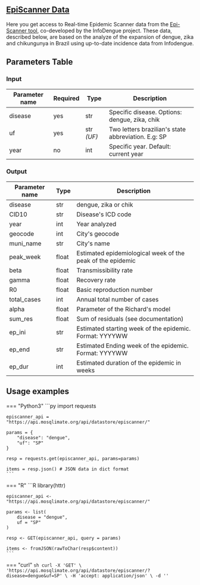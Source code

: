 ## [EpiScanner Data](https://api.mosqlimate.org/api/docs#/episcanner/datastore_api_get_episcanner)
Here you get access to Real-time Epidemic Scanner data from the [Epi-Scanner tool](https://info.dengue.mat.br/epi-scanner/), co-developed by the InfoDengue project. These data, described below, are based on the analyze of the expansion of dengue, zika and chikungunya in Brazil using up-to-date incidence data from Infodengue.

## Parameters Table 
### Input
| Parameter name | Required | Type | Description |
|--|--|--|--|
| disease | yes | str | Specific disease. Options: dengue, zika, chik |
| uf | yes | str _(UF)_ | Two letters brazilian's state abbreviation. E.g: SP |
| year | no | int | Specific year. Default: current year |

### Output
| Parameter name | Type | Description |
| -- | -- | -- |
| disease | str | dengue, zika or chik
| CID10 | str | Disease's ICD code
| year | int | Year analyzed
| geocode | int | City's geocode
| muni_name | str | City's name
| peak_week | float | Estimated epidemiological week of the peak of the epidemic
| beta | float | Transmissibility rate
| gamma | float | Recovery rate
| R0 | float | Basic reproduction number
| total_cases | int | Annual total number of cases
| alpha | float | Parameter of the Richard's model
| sum_res | float | Sum of residuals (see documentation)
| ep_ini | str | Estimated starting week of the epidemic. Format: YYYYWW
| ep_end | str | Estimated Ending week of the epidemic. Format: YYYYWW
| ep_dur | int | Estimated duration of the epidemic in weeks


## Usage examples

=== "Python3"
    ```py
    import requests

    episcanner_api = "https://api.mosqlimate.org/api/datastore/episcanner/"

    params = {
        "disease": "dengue",
        "uf": "SP"
    }

    resp = requests.get(episcanner_api, params=params)

    items = resp.json() # JSON data in dict format
    ```

=== "R"
    ```R
    library(httr)

    episcanner_api <- "https://api.mosqlimate.org/api/datastore/episcanner/"

    params <- list(
        disease = "dengue",
        uf = "SP"
    )

    resp <- GET(episcanner_api, query = params)

    items <- fromJSON(rawToChar(resp$content))
    ```

=== "curl"
    ```sh
    curl -X 'GET' \
    'https://api.mosqlimate.org/api/datastore/episcanner/?disease=dengue&uf=SP' \
    -H 'accept: application/json' \
    -d ''
    ```
